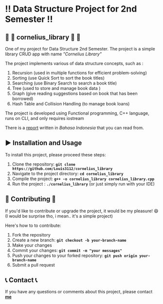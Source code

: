 # :bangbang: **Data Structure Project for 2nd Semester**  :bangbang:

##  :child: :card_index: **cornelius_library** :child: :card_index:
One of my project for Data Structure 2nd Semester. The project is a simple library CRUD app with name *"Cornelius Library"*

The project implements various of data structure concepts, such as :
1. Recursion (used in multiple functions for efficient problem-solving)           
2. Sorting (use Quick Sort to sort the book titles)         
3. Searching (use Binary Search to search a book title)
4. Tree (used to store and manage book data )         
5. Graph (give reading suggestions based on book that has been borrowed)
6. Hash Table and Collision Handling (to manage book loans)

The project is developed using Functional programming, C++ language, runs on CLI, and only requires iostream

There is a [report](https://github.com/user-attachments/files/18434627/Dokumentasi_085_Cornelius_Praktikum.docx)
written in *Bahasa Indonesia* that you can read from.

## :arrow_forward: **Installation and Usage** 
To install this project, please proceed these steps:
1. Clone the repository: **`git clone https://github.com/Louis3112/cornelius_library`**
2. Navigate to the project directory: **`cd cornelius_library`**
3. Compile the project: **`g++ -o cornelius_library cornelius_library.cpp`** 
4. Run the project : **`./cornelius_library`** (or just simply run with your IDE)

## 	:bust_in_silhouette: **Contributing** :bust_in_silhouette:
If you'd like to contribute or upgrade the project, it would be my pleasure! :smile: 
(I would be surprise tho, i mean.. it's a simple project)

Here's how to to contribute:
1. Fork the repository
2. Create a new branch: **`git checkout -b your-branch-name`**
3. Make your changes
4. Commit your changes: **`git commit -m "your messages"`** 
5. Push your changes to your forked repository: **`git push origin your-branch-name`**
6. Submit a pull request

## :telephone_receiver: **Contact** :telephone_receiver:

If you have any questions or comments about this project, please contact **[me](corneliuslouis3112@gmail.com)**
